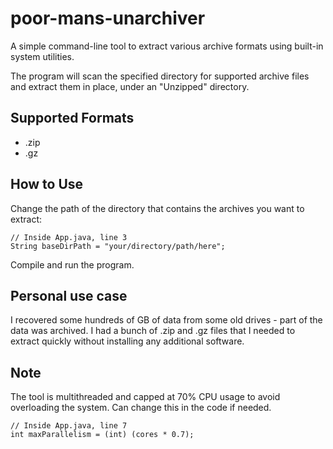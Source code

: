 # poor-mans-unarchiver

A simple command-line tool to extract various archive formats using built-in system utilities.

The program will scan the specified directory for supported archive files and extract them in place, under an "Unzipped" directory.

## Supported Formats
- .zip
- .gz

## How to Use

Change the path of the directory that contains the archives you want to extract:

```
// Inside App.java, line 3
String baseDirPath = "your/directory/path/here";
```

Compile and run the program.

## Personal use case

I recovered some hundreds of GB of data from some old drives - part of the data was archived.
I had a bunch of .zip and .gz files that I needed to extract quickly without installing any additional software.

## Note
The tool is multithreaded and capped at 70% CPU usage to avoid overloading the system. Can change this in the code if needed.
```
// Inside App.java, line 7
int maxParallelism = (int) (cores * 0.7);
```